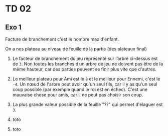 # TD 02

## Exo 1

Facture de branchement c'est le nombre max d'enfant.

On a nos plateau au niveau de feuille de la partie (des plateaux final)

1. Le facteur de branchement du jeu représenté sur l’arbre ci-dessus est de `3`. Non toutes les branches d’un arbre de jeu ne doivent pas être de la même hauteur, car des parties peuvent se finir plus vite que d'autres.

2. Le meilleur plateau pour Ami est le `8` et le meilleur pour Ennemi, c'est le `-4`. Un nœud de l'arbre peut avoir qu'un seul fils, car il y as qu'un seul coup possible (par exemple quand le roi est en échec). C'est une mauvaise chose pour amis, car il ne peut pas choisir son coup.

3. La plus grande valeur possible de la feuille "??" qui permet d'élaguer est `3`.

4. toto

5. toto
